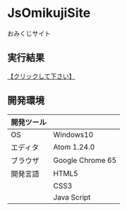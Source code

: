 # JsOmikujiSite
おみくじサイト  

## 実行結果
[【クリックして下さい】](https://xekid78.github.io/WebOmikujiSite/)
  
## 開発環境
| 開発ツール |  |
|:-|:-|
| OS | Windows10 |
| エディタ | Atom 1.24.0 |
| ブラウザ | Google Chrome 65 |
| 開発言語 | HTML5 |
| | CSS3 |
| | Java Script |
